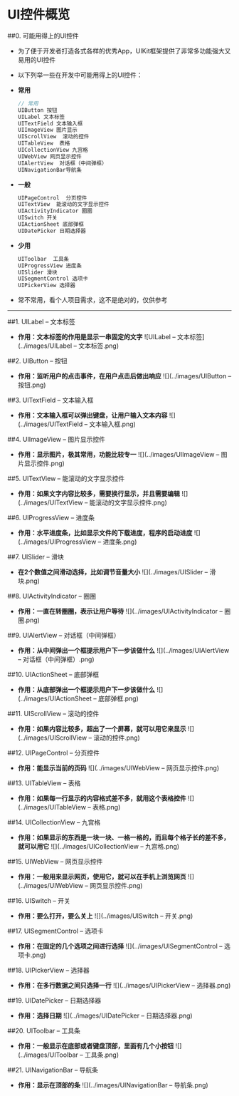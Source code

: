 # UI控件概览



##0. 可能用得上的UI控件

- 为了便于开发者打造各式各样的优秀App，UIKit框架提供了非常多功能强大又易用的UI控件
- 以下列举一些在开发中可能用得上的UI控件：
- **常用**
  ```objectivec
  // 常用
  UIButton 按钮
  UILabel 文本标签
  UITextField 文本输入框
  UIImageView 图片显示
  UIScrollView  滚动的控件
  UITableView  表格
  UICollectionView 九宫格
  UIWebView 网页显示控件
  UIAlertView  对话框（中间弹框）
  UINavigationBar导航条
  ```
  
- **一般**

  ```objectivec
  UIPageControl  分页控件
  UITextView  能滚动的文字显示控件
  UIActivityIndicator 圈圈
  UISwitch 开关
  UIActionSheet 底部弹框
  UIDatePicker 日期选择器
  ```

- **少用**
  ```objectivec
  UIToolbar  工具条   
  UIProgressView 进度条   
  UISlider 滑块   
  UISegmentControl 选项卡   
  UIPickerView 选择器   
  ```

- 常不常用，看个人项目需求，这不是绝对的，仅供参考


---

##1. UILabel – 文本标签
- **作用：文本标签的作用是显示一串固定的文字**
![UILabel – 文本标签](../images/UILabel – 文本标签.png)

##2. UIButton – 按钮
- **作用：监听用户的点击事件，在用户点击后做出响应**
![](../images/UIButton – 按钮.png)

##3. UITextField – 文本输入框
- **作用：文本输入框可以弹出键盘，让用户输入文本内容**
![](../images/UITextField – 文本输入框.png)

##4. UIImageView – 图片显示控件
- **作用：显示图片，极其常用，功能比较专一**
![](../images/UIImageView – 图片显示控件.png)

##5. UITextView – 能滚动的文字显示控件
- **作用：如果文字内容比较多，需要换行显示，并且需要编辑**
![](../images/UITextView – 能滚动的文字显示控件.png)


##6. UIProgressView – 进度条

- **作用：水平进度条，比如显示文件的下载进度，程序的启动进度**
![](../images/UIProgressView – 进度条.png)

##7. UISlider – 滑块

- **在2个数值之间滑动选择，比如调节音量大小**
![](../images/UISlider – 滑块.png)

##8. UIActivityIndicator – 圈圈

- **作用：一直在转圈圈，表示让用户等待**
![](../images/UIActivityIndicator – 圈圈.png)


##9. UIAlertView – 对话框（中间弹框）
- **作用：从中间弹出一个框提示用户下一步该做什么**
![](../images/UIAlertView – 对话框（中间弹框）.png)

##10. UIActionSheet – 底部弹框
- **作用：从底部弹出一个框提示用户下一步该做什么**
![](../images/UIActionSheet – 底部弹框.png)

##11. UIScrollView – 滚动的控件
- **作用：如果内容比较多，超出了一个屏幕，就可以用它来显示**
![](../images/UIScrollView – 滚动的控件.png)

##12. UIPageControl – 分页控件
- **作用：能显示当前的页码**
![](../images/UIWebView – 网页显示控件.png)

##13. UITableView – 表格
- **作用：如果每一行显示的内容格式差不多，就用这个表格控件**
![](../images/UITableView – 表格.png)


##14. UICollectionView – 九宫格
- **作用：如果显示的东西是一块一块、一格一格的，而且每个格子长的差不多，就可以用它**
![](../images/UICollectionView – 九宫格.png)


##15. UIWebView – 网页显示控件
- **作用：一般用来显示网页，使用它，就可以在手机上浏览网页**
![](../images/UIWebView – 网页显示控件.png)


##16. UISwitch – 开关
- **作用：要么打开，要么关上**
![](../images/UISwitch – 开关.png)


##17. UISegmentControl – 选项卡
- **作用：在固定的几个选项之间进行选择**
![](../images/UISegmentControl – 选项卡.png)


##18. UIPickerView – 选择器
- **作用：在多行数据之间只选择一行**
![](../images/UIPickerView – 选择器.png)


##19. UIDatePicker – 日期选择器
- **作用：选择日期**
![](../images/UIDatePicker – 日期选择器.png)


##20. UIToolbar – 工具条
- **作用：一般显示在底部或者键盘顶部，里面有几个小按钮**
![](../images/UIToolbar – 工具条.png)


##21. UINavigationBar – 导航条

- **作用：显示在顶部的条**
![](../images/UINavigationBar – 导航条.png)